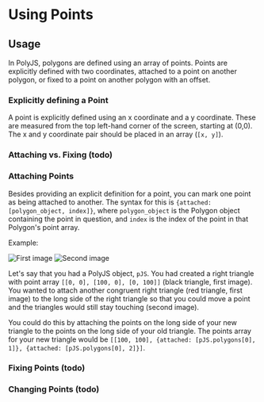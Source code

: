 # Using Points

## Usage

In PolyJS, polygons are defined using an array of points. Points are explicitly defined with two coordinates, attached to a point on another polygon, or fixed to a point on another polygon with an offset.

### Explicitly defining a Point

A point is explicitly defined using an x coordinate and a y coordinate. These are measured from the top left-hand corner of the screen, starting at (0,0). The x and y coordinate pair should be placed in an array (`[x, y]`).

### Attaching vs. Fixing (todo)


### Attaching Points

Besides providing an explicit definition for a point, you can mark one point as being attached to another. The syntax for this is `{attached: [polygon_object, index]}`, where `polygon_object` is the Polygon object containing the point in question, and `index` is the index of the point in that Polygon's point array. 

Example:

![First image](https://i.imgur.com/Th7oeIhs.png) ![Second image](https://i.imgur.com/pzogGHx.png)

Let's say that you had a PolyJS object, `pJS`. You had created a right triangle with point array `[[0, 0], [100, 0], [0, 100]]` (black triangle, first image). You wanted to attach another congruent right triangle (red triangle, first image) to the long side of the right triangle so that you could move a point and the triangles would still stay touching (second image).

You could do this by attaching the points on the long side of your new triangle to the points on the long side of your old triangle. The points array for your new triangle would be `[[100, 100], {attached: [pJS.polygons[0], 1]}, {attached: [pJS.polygons[0], 2]}]`.

### Fixing Points (todo)

### Changing Points (todo)